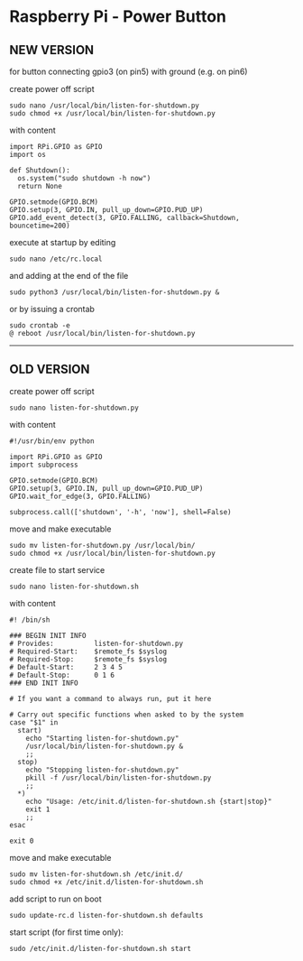# Raspberry Pi - Power Button

## NEW VERSION

for button connecting gpio3 (on pin5) with ground (e.g. on pin6)

create power off script
```
sudo nano /usr/local/bin/listen-for-shutdown.py
sudo chmod +x /usr/local/bin/listen-for-shutdown.py
```
with content
```
import RPi.GPIO as GPIO
import os

def Shutdown():
  os.system("sudo shutdown -h now")
  return None

GPIO.setmode(GPIO.BCM)
GPIO.setup(3, GPIO.IN, pull_up_down=GPIO.PUD_UP)
GPIO.add_event_detect(3, GPIO.FALLING, callback=Shutdown, bouncetime=200)
```
execute at startup by editing
```
sudo nano /etc/rc.local
```
and adding  at the end of the file
```
sudo python3 /usr/local/bin/listen-for-shutdown.py &
```

or by issuing a crontab
```
sudo crontab -e
@ reboot /usr/local/bin/listen-for-shutdown.py
```

--------------------------------------------------

## OLD VERSION

create power off script
```
sudo nano listen-for-shutdown.py
```
with content
```
#!/usr/bin/env python

import RPi.GPIO as GPIO
import subprocess

GPIO.setmode(GPIO.BCM)
GPIO.setup(3, GPIO.IN, pull_up_down=GPIO.PUD_UP)
GPIO.wait_for_edge(3, GPIO.FALLING)

subprocess.call(['shutdown', '-h', 'now'], shell=False)
```

move and make executable
```
sudo mv listen-for-shutdown.py /usr/local/bin/
sudo chmod +x /usr/local/bin/listen-for-shutdown.py
```

create file to start service
```
sudo nano listen-for-shutdown.sh
```
with content
```
#! /bin/sh

### BEGIN INIT INFO
# Provides:          listen-for-shutdown.py
# Required-Start:    $remote_fs $syslog
# Required-Stop:     $remote_fs $syslog
# Default-Start:     2 3 4 5
# Default-Stop:      0 1 6
### END INIT INFO

# If you want a command to always run, put it here

# Carry out specific functions when asked to by the system
case "$1" in
  start)
    echo "Starting listen-for-shutdown.py"
    /usr/local/bin/listen-for-shutdown.py &
    ;;
  stop)
    echo "Stopping listen-for-shutdown.py"
    pkill -f /usr/local/bin/listen-for-shutdown.py
    ;;
  *)
    echo "Usage: /etc/init.d/listen-for-shutdown.sh {start|stop}"
    exit 1
    ;;
esac

exit 0
```

move and make executable
```
sudo mv listen-for-shutdown.sh /etc/init.d/
sudo chmod +x /etc/init.d/listen-for-shutdown.sh
```

add script to run on boot
```
sudo update-rc.d listen-for-shutdown.sh defaults
```

start script (for first time only):
```
sudo /etc/init.d/listen-for-shutdown.sh start
```
